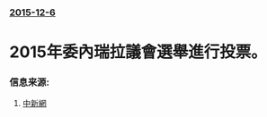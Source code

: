 ### [2015-12-6](/news/2015/12/6/index.md)

##### 
# 2015年委內瑞拉議會選舉進行投票。 




### 信息来源:

1. [中新網](http://www.chinanews.com/gj/2015/12-07/7659431.shtml)
